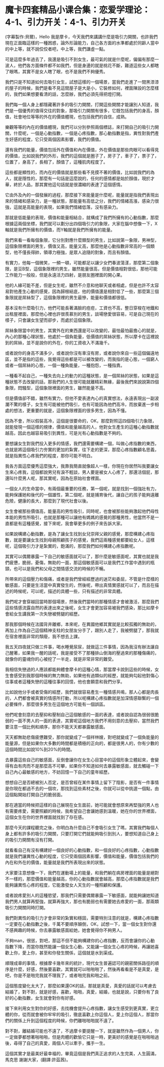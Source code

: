 # 魔卡四套精品小课合集：恋爱学理论：4-1、引力开关：4-1、引力开关

(字幕製作:貝爾)，Hello 我是摩卡，今天我們來講講什麼是吸引力開關，也許我們現在正面臨這樣的一種困惑，論外形論能力，自己各方面的水準都處於同齡人當中的中上等，就不說佼佼者吧，中上等，我們謙虛一點。

可是這麼多年過去了，我還是吸引不到女生，最可氣的就是什麼呢，偏偏有那麼一波人，他們各方面條件都不如我們，但是身邊的就是桃花不斷，難道這些女人都瞎了眼嗎，其實不是女人瞎了眼，也不是我們不夠優秀。

我們只是不知道如何去吸引女生，試想這樣的一個場景，當我們走進了一間黑漆漆的屋子的時候，我們是看不見這間屋子是大是小，它裝修如何，裡面陳設的怎麼樣的，我們如果想要看清的話，怎麼辦，我們必須先得把燈打開。

我們每一個人身上都隱藏著許多的吸引力開關，打開這些開關才能讓別人知道，我們是一個優秀的值得交往的對象，那吸引力開關有很多，它既包括我們的身高，顏值，社會地位等等的外在的價值體現，也包括我們的自信，成熟。

樂觀等等的內在的價值體現，我們可以分別參照兩個標誌，來打開自己的吸引力開關，什麼呢，一個是心動指數，一個是心疼指數，那心動指數是指，異性對我們產生好感的程度，它只受兩個因素影響，我們的價值。

還有我們的能量，價值包括外在價值和內在價值，外在價值是那些肉眼可以看得見的價值，比如說我們的外形，我們的這個就是圈子了，房子了，車子了，票子了，位置了，身高了，長相了，顏值了，這種肌肉程度了。

這些都是顯性的，而內在的價值就是那些看不見摸不著的價值，比如說我們的為人，就是隱性的，那麼有一句話是這麼說的，任何的感情都是始於顏值，現於才華，終於人品，那其實他這句話就是很濃縮的表達了這個感情。

它由外及內的一個發展的過程，那麼接下來能量是什麼呢，能量就是指我們表現出來的情緒和感染力，是一種狀態，那能量有高低之分，我們的情緒高漲，感染力很強，這就是高能量的表現，如果我們情緒低落，沒有感染力。

那就是低能量的表現，價值和能量相結合，就構成了我們所擁有的心動指數，那麼根據這兩個坐標，我們就可以劃分出四個吸引力的象限，大家在腦中想像一下，X軸就是我們所擁有的價值，而Y軸就是我們所擁有的能量。

我們來看一看每個象限，它分別對應什麼類型的男生，比如說第一象限，男神型，這個象限裡面的男生，價值又高，能量又高，那麼他是心動指數非常高的一個類型，他不僅長得帥，領導力極強，是眾人追隨的對象，而且有顏值。

有實力，他每一個微笑，一頻一頓，可能都足以讓少女們春波蕩漾，那麼第二個象限，是豆B型，這個象限裡的男生，雖然能量很高，但是價值相對很低，那他可能工作能力一般般，但是永遠活力四射，是朋友圈裡面的開心果。

他的人緣可能不差，但是女生呢，雖然不介意和他聊天或者相處，但是也許不太容易對他產生心動的感覺，因為歸根結底，他的價值還是相對低了一些，那麼第三個象限就是屌絲型了，這個象限裡的男生最慘，能量和價值都很低。

基本沒有什麼吸引力，他們可能長著滿臉的痘痘，工資也不高，整日穿梭在地鐵和出租屋裡面，那麼他心裡也許很羨慕別的男生，談場戀愛很容易，可是自己現在的樣子，只會讓女生望而卻步，而處於這個象限。

屌絲象限當中的男生，其實外在的東西還是可以改變的，最怕最怕最擔心的就是，內心的那種心理狀態，他處於一個負能量，低價值的屌絲狀態，所以摩卡在這裡說到的屌絲，並不是說你的外在，你的工資收入不滿幾千。

或者說你的身高不滿多少，或者說你沒有車沒有房，或者說你來自一些這個偏遠地區，並不是指的這些，我覺得這些都是可以被改變的，而我指的是心態，一個窮人或者一個屌絲的心態，一個一種負能量，一種抱怨，一種指責。

一種看不起自己，一種失去向上的動力的這種狀態，是一個屌絲的狀態，如果是這種狀態不去改變的話，那我們的人生很可能就離精彩無緣，最後我們來說說第四個象限，悶騷型，這個象限裡面的男生，雖然能量不高。

但是價值卻不錯，雖然有實力，但他不愛表達內心的真實想法，永遠表現出一副波瀾不驚的樣子，女生有可能被他們吸引，也有可能因為他們高冷，而放棄進一步相處的想法，更重要的就是，這個象限裡面的很多男生，因為不懂。

因為不會，所以假裝高冷，這個是很要命的，OK，那麼對照這四個吸引力象限，就能發現一個這樣的規律，價值和能量越高的人，他對女生產生的這種心動指數就越高，因此也越容易吸引到異性，可是光有心動指數是不夠的。

要想讓女生對我們投入更多的情感，我們還需要構建一個，叫做心疼指數的東西，也就是將這個吸引力夯實的更加的紮實，往下走的更深，那麼心疼指數顧名思義，就是指異性心疼我們的程度，那你可能不明白。

我各方面這麼優秀這麼強大，我靠我簡直就像超人一樣，你現在你居然叫我要讓女生來心疼我，這個都說男兒有淚不輕談，男人要是被女人心疼了，那還活個屁，那還叫什麼男人呢，那其實呢，因為在原始社會裡面。

一個女人的生命當中，有兩個最重要的任務，第一個呢，就是找到一個強壯有力，能夠保護她和後代的一個雄性，第二個呢，就是捕育後代，讓自己的孩子能夠遠離危險，健康的長大，那麼到了現代社會以後。

女生會被那些價值高，能量高的男性吸引，同時呢，也會被那些能夠激起他們母性本能的男性所吸引，也就是那種可以讓他有媽媽的感覺的那種男性，他當然不是一直都是有這種感覺，接下來呢，我會舉更多的例子來告訴大家。

如果說構建心動指數，是為了讓女生找到女兒崇拜父親的感覺，那麼構建心疼指數，就是要讓女生找到母親照顧孩子的感覺，我們這兩種感覺都要給女人，這樣呢，這個吸引力才是紮實的，飽滿的，那麼我們如何構建心疼指數呢。

其實可以偶爾暴露一下自己的敏感面就可以了，那什麼是敏感面呢，其實也就是我們疲憊，脆弱，憂傷，無助的一面，那這個敏感面可以是我們工作當中遇到的瓶頸，也可以是我們和父母之間情感交流的時候的不暢。

所帶來的這個壓力和傷痛，或者是我們曾經經歷過的迷茫和委屈，不管是什麼樣的敏感面，只要是生活當中真實發生的，然後呢，帶出真情實感就可以了，而且在描述的時候呢，可以呢，描述的具體一些，只有描述的非常具體。

我們呢才會穿越回當時那個場景，然後我們當時的那種情感才會被激活，那麼我們這些情感流露自然的表達出來之後呢，女生才會更加容易被我們感染，那比如摩卡會給女生講我第一次失戀被劈腿的經歷。

那我那個時候在法國背井離鄉，本來呢，在異國他鄉其實就是比較孤獨的無助的，再加上作為自己這個精神支柱的女朋友分手了，跟別人走了，我被劈腿了，那我就在宿舍裡面非常的頹廢，我不想去上課。

我五天四夜就只做三件事，喝水睡覺尿尿，就做這三件事情，因為我沒有辦法讓自己醒著，如果我一醒的話呢，我是接受不了那種排山倒海的壓過來的那種傷痛的，就像你的靈魂你的心被挖了一半走，就是非常非常的難受。

我相信失戀過的人應該都能夠體會摩卡的這種心情，那當摩卡說到這些的時候，女生會感受到我那個時候的無力無助，如果他有過類似的經歷，就能夠勾起他對傷心往事或者這種失戀的這種往事的回憶，他也會願意和我們分享。

比如說他分手或者受傷的經歷，我們就很容易產生一種情感共鳴，那人心都是肉長的，人們都會被真實的情感所打動，所以呢構建心疼指數就是加深情感聯繫的一個必要條件，那麼很多男生在這個地方可能有一個誤區。

他們呢會刻意的去壓抑和壓制自己這個敏感的一面的表達，或者說自認為很弱很脆弱的一面不男人的一面的表達，其實呢這個地方我們不用刻意的去壓抑，當然我們要注意一個比例和順序，那你不能天天都暴露敏感面。

天天都無助悲傷疲憊難受，那你就變成了一個祥林嫂，對吧就變成了一個負能量的能量源，但是如果你大多數的時間都是積極的正向的，都是很男人的，你有少數的這個時間比如說10%到20%的時間。

去暴露這些自己的敏感面，反倒會讓你在女生心目當中的這個形象立體起來，會變得有血有肉而不是那麼高不可攀，如果你不知道如何去暴露敏感面，就去觸碰一下自己內心最敏感的地方，不妨回憶一下自己的童年經歷。

想想自己是否總被別人否定，是否曾經在某件事情上留下了陰影，是否有一件事情是你現在都過不去的一個坎，那找到這些素材之後，你就可以從中挑選一個點，由這個點開始打開自己的脆弱面。

那在適當的時候把這樣的自己展現在女生面前，她可能就會想原來再堅強的男人也有需要疼愛，需要照顧的時候，我希望自己會讓她感到溫暖，她在你的世界裡面，這個女生在你的世界裡面就找到了存在感。

那麼今天的課程聽完之後，你明白為什麼自己不會吸引女生了嗎，其實我們每個人身上都有許多的吸引力開關，只要打開它們就能夠吸引到別人，要想知道自己身上的吸引力開關有沒有打開。

就看看自己有沒有構建好一個良好的心動指數，和一個良好的心疼指數，心動指數就是我們讓異性心動的程度，它只受兩個因素影響，價值和能量，價值包括我們的內在和外在的價值，能量就是我們所表現出來的狀態。

大家要注意想像一下，我們在運動場上的能量，和我們躺在病房裡面的能量是絕對不一樣的，那麼價值和能量越高，你的心動指數就會越高，那麼心疼指數就是我們能夠讓異性心疼的程度，它能激發女人天生的一種照顧和保護。

或者說疼愛別人的這種慾望，那我們只需要偶爾暴露一下敏感面，就能夠讓她知道我們男人就算再堅強，就算再強大，那也有脆弱也有需要她去疼愛的一面，那兩類吸引力開關同時打開。

我們對異性的吸引力才會非常的紮實和穩固，需要特別注意的就是，構建心疼指數一定要在心動指數之後，千萬不要順序顛倒，OK，試想一下，當一個女生對你還不感興趣的時候，你去暴露敏感面給她，她會覺得你不夠男人。

不夠man，很慫，對吧，那這不但不能夠構建你的心疼指數，反而會讓你的心動指數下降，而當你既然能讓一個女生心動，又能讓一個女生心疼的時候，再讓她喜歡上你，愛上你，甚至和你發生關係，這個就是水到渠成。

順理成章的事情，根據摩卡幾年來的統計，現代女生普遍認可的親密關係路徑的順序是什麼，好感，然後要喜歡，其實就可以啪啪啪了，然後再看看是不是真愛，是吧，你是不是啪完我就不理我了，或者啪完我和啪之前。

這個態度變化太大了，那麼如果還OK的話，那就是真愛，真愛的話就可以考慮去結婚了，對不對，就是好感，喜歡，啪啪，真愛，結婚，也就是說，只要你有了良好的心動指數，女生就會對你有好感。

接下來利用女生對你的好感，去找機會提升心疼指數，讓女生感受到更真實，更立體的你，從而就會被你牢牢的吸引，徹底喜歡上你這個人，愛上你這個人，那當你們的關係上升到這個程度的時候，你們離啪啪啪就不遠了。

對不對，離結婚可能也不遠了，不過摩卡要提醒一下，就是雖然作為一個男人，你一定做夢都想著啪啪啪，但是肉體的歡愉它只是一時，更美好的感覺是在啪啪啪過後，尋得了自己的真愛，兩個人可以牽手，攜手一生。

這個其實才是最美好最幸福的，畢竟這個是我們真正追求的人生完美，人生圓滿，馬克思 謝謝大家，(翻譯:許茲茜)。

